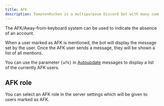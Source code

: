 ```yaml
---
title: AFK
description: TomatenKuchen is a multipurpose Discord bot with many common and innovative features for your server. Explains the per user AFK system and AFK roles.
---
```


The AFK/Away-from-keyboard system can be used to indicate the absence of an account.

When a user marked as AFK is mentioned, the bot will display the message set by the user. Once the AFK user sends a message, they will be shown a list of all mentions.

You can use the parameter `{afk}` in [Autoupdate](/autoupdate) messages to display a list of the currently AFK users.

## AFK role

You can select an AFK role in the server settings which will be given to users marked as AFK.

